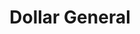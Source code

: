 ---
title: "Dollar General"
url: /knoxville/dollar-general-pleasant-ridge-road/
shop: variety store
---